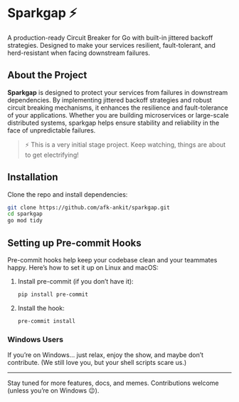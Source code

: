 # Sparkgap ⚡

A production-ready Circuit Breaker for Go with built-in jittered backoff strategies. Designed to make your services resilient, fault-tolerant, and herd-resistant when facing downstream failures.

## About the Project

**Sparkgap** is designed to protect your services from failures in downstream dependencies. By implementing jittered backoff strategies and robust circuit breaking mechanisms, it enhances the resilience and fault-tolerance of your applications. Whether you are building microservices or large-scale distributed systems, sparkgap helps ensure stability and reliability in the face of unpredictable failures.

> ⚡ This is a very initial stage project. Keep watching, things are about to get electrifying!

## Installation

Clone the repo and install dependencies:

```sh
git clone https://github.com/afk-ankit/sparkgap.git
cd sparkgap
go mod tidy
```

## Setting up Pre-commit Hooks

Pre-commit hooks help keep your codebase clean and your teammates happy. Here’s how to set it up on Linux and macOS:

1. Install pre-commit (if you don’t have it):
   ```sh
   pip install pre-commit
   ```
2. Install the hook:
   ```sh
   pre-commit install
   ```

### Windows Users

If you’re on Windows... just relax, enjoy the show, and maybe don’t contribute. (We still love you, but your shell scripts scare us.)

---

Stay tuned for more features, docs, and memes. Contributions welcome (unless you’re on Windows 😉).
